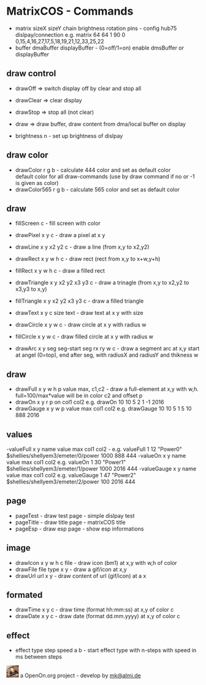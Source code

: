
# MatrixCOS - Commands

- matrix sizeX sizeY chain brightness rotation pins - config hub75 dislpay/connection
	e.g. matrix 64 64 1 90 0 0,15,4,16,27,17,5,18,19,21,12,33,25,22
- buffer dmaBuffer displayBuffer - (0=off/1=on) enable dmsBuffer or displayBuffer 

 ## draw control
- drawOff => switch display off by clear and stop all
- drawClear => clear display
- drawStop => stop all (not clear)
- draw => draw buffer, draw content from dma/local buffer on display

- brightness n - set up brightness of dislpay

## draw color
- drawColor r g b - calculate 444 color and set as default color    
    default color for all draw-commands (use by draw command if no or -1 is given as color)
- drawColor565 r g b - calculate 565 color and set as default color 

## draw 
- fillScreen c - fill screen with color	
- drawPixel x y c - draw a pixel at x y
- drawLine x y x2 y2 c - draw a line (from x,y to x2,y2)
- drawRect x y w h c - draw rect (rect from x,y to x+w,y+h)
- fillRect x y w h c - draw a filled rect
- drawTriangle x y x2 y2 x3 y3 c - draw a trinagle (from x,y to x2,y2 to x3,y3 to x,y)
- fillTriangle x y x2 y2 x3 y3 c -  draw a filled triangle

- drawText x y c size text - draw text at x y with size 

- drawCircle x y w c - draw circle at x y with radius w 
- fillCircle x y w c - draw filled circle at x y with radius w 
- drawArc x y seg seg-start seg rx ry w c - draw a segment arc at x,y start at angel (0=top), end after seg, with radiusX and radiusY and thikness w 

## draw  

- drawFull x y w h p value max, c1,c2 - draw a full-element at x,y with w,h. full=100/max*value will be in color c2 and offset p
- drawOn  x y r p on col1 col2 e.g. drawOn 10 10 5 2 1 -1 2016
- drawGauge x y w p value max col1 col2 e.g.  drawGauge 10 10 5 1 5 10 888 2016

## values

-valueFull x y name value max col1 col2 - e.g.  valueFull 1 12 "Power0" $shellies/shellyem3/emeter/0/power 1000 888 444
-valueOn x y name value max col1 col2 e.g. valueOn 1 30 "Power1" $shellies/shellyem3/emeter/1/power 1000 2016 444
-valueGauge x y name value max col1 col2 e.g. valueGauge 1 47 "Power2" $shellies/shellyem3/emeter/2/power 100 2016 444  
  
## page 

- pageTest - draw test page - simple dislpay test
- pageTitle - draw title page - matrixCOS title 
- pageEsp - draw esp page - show esp informations 

## image 
- drawIcon x y w h c file - draw icon (bm1) at x,y with w,h of color 
- drawFile file type x y - draw a gif/icon at x,y
- drawUrl url x y - draw content of url (gif/icon) at a x 

## formated 
- drawTime x y c - draw time (format hh:mm:ss) at x,y of color c
- drawDate x y c - draw date (format dd.mm.yyyy) at x,y of color c

## effect 
 
- effect type step speed a b - start effect type with n-steps with speed in ms between steps
 
![LOGO](images/Hub75_logo_32x32.gif) a OpenOn.org project - develop by mk@almi.de 